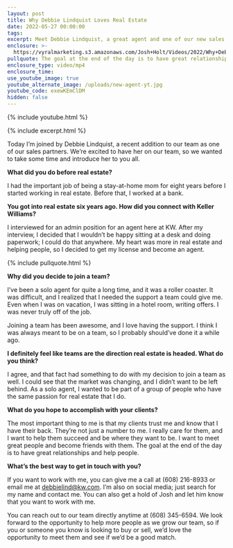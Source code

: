 ```yaml
---
layout: post
title: Why Debbie Lindquist Loves Real Estate
date: 2022-05-27 00:00:00
tags:
excerpt: Meet Debbie Lindquist, a great agent and one of our new sales partners.
enclosure: >-
  https://vyralmarketing.s3.amazonaws.com/Josh+Holt/Videos/2022/Why+Debbie+Lindquist+Loves+Real+Estate.mp4
pullquote: The goal at the end of the day is to have great relationships and help people.
enclosure_type: video/mp4
enclosure_time:
use_youtube_image: true
youtube_alternate_image: /uploads/new-agent-yt.jpg
youtube_code: exewKEmClDM
hidden: false
---
```

{% include youtube.html %}

{% include excerpt.html %}

Today I’m joined by Debbie Lindquist, a recent addition to our team as one of our sales partners. We’re excited to have her on our team, so we wanted to take some time and introduce her to you all.&nbsp;

**What did you do before real estate?**

I had the important job of being a stay-at-home mom for eight years before I started working in real estate. Before that, I worked at a bank.

**You got into real estate six years ago. How did you connect with Keller Williams?**

I interviewed for an admin position for an agent here at KW. After my interview, I decided that I wouldn’t be happy sitting at a desk and doing paperwork; I could do that anywhere. My heart was more in real estate and helping people, so I decided to get my license and become an agent.

{% include pullquote.html %}

**Why did you decide to join a team?&nbsp;**

I’ve been a solo agent for quite a long time, and it was a roller coaster. It was difficult, and I realized that I needed the support a team could give me. Even when I was on vacation, I was sitting in a hotel room, writing offers. I was never truly off of the job.

Joining a team has been awesome, and I love having the support. I think I was always meant to be on a team, so I probably should’ve done it a while ago.

**I definitely feel like teams are the direction real estate is headed. What do you think?**

I agree, and that fact had something to do with my decision to join a team as well. I could see that the market was changing, and I didn’t want to be left behind. As a solo agent, I wanted to be part of a group of people who have the same passion for real estate that I do.

**What do you hope to accomplish with your clients?**

The most important thing to me is that my clients trust me and know that I have their back. They’re not just a number to me. I really care for them, and I want to help them succeed and be where they want to be. I want to meet great people and become friends with them. The goal at the end of the day is to have great relationships and help people.

**What’s the best way to get in touch with you?&nbsp;**

If you want to work with me, you can give me a call at (608) 216-8933 or email me at [debbielind@kw.com](mailto:debbielind@kw.com). I’m also on social media; just search for my name and contact me. You can also get a hold of Josh and let him know that you want to work with me.&nbsp;

You can reach out to our team directly anytime at (608) 345-6594. We look forward to the opportunity to help more people as we grow our team, so if you or someone you know is looking to buy or sell, we’d love the opportunity to meet them and see if we’d be a good match.
